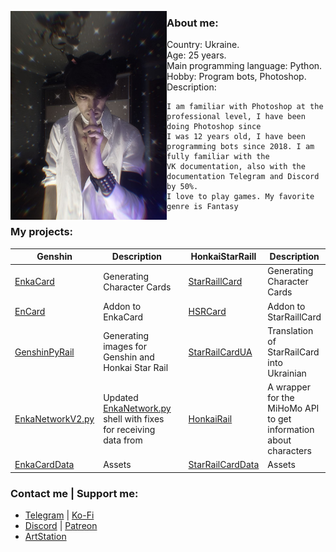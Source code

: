 <p align="left">
  <img src='94e16f0e-2d67-4d52-8965-2865dc185c20.jpg' width='250' align="left">
</p>

### About me:
* Country: Ukraine.
* Age: 25 years.
* Main programming language: Python.
* Hobby: Program bots, Photoshop.
* Description:
```
I am familiar with Photoshop at the professional level, I have been doing Photoshop since
I was 12 years old, I have been programming bots since 2018. I am fully familiar with the 
VK documentation, also with the documentation Telegram and Discord by 50%.
I love to play games. My favorite genre is Fantasy
```

### My projects:

| Genshin    |  Description |   | HonkaiStarRaill    |  Description   |
|-------------|---------|-------|-------------|---------|
[EnkaCard](https://github.com/DEViantUA/EnkaCard) | Generating Character Cards | | [StarRaillCard](https://github.com/DEViantUA/StarRailCard) | Generating Character Cards |
[EnCard](https://github.com/DEViantUA/ENCard) | Addon to EnkaCard | | [HSRCard](https://github.com/DEViantUA/HSRCard) | Addon to StarRaillCard |  
[GenshinPyRail](https://github.com/DEViantUA/GenshinPyRail) | Generating images for Genshin and Honkai Star Rail | | [StarRailCardUA](https://github.com/DEViantUA/StarRailCardUA) | Translation of StarRailCard into Ukrainian
[EnkaNetworkV2.py](https://github.com/DEViantUA/EnkaNetworkV2.py) | Updated [EnkaNetwork.py](https://github.com/mrwan200/EnkaNetwork.py) shell with fixes for receiving data from | | [HonkaiRail](https://github.com/DEViantUA/HonkaiRail) | A wrapper for the MiHoMo API to get information about characters
[EnkaCardData](https://github.com/DEViantUA/EnkaCardData)| Assets || [StarRailCardData](https://github.com/DEViantUA/StarRailCardData)| Assets

### Contact me | Support me:

* [Telegram](https://t.me/enkacardchat) | [Ko-Fi](https://ko-fi.com/dezzso)
* [Discord](https://discord.gg/hUyDu42J3U) | [Patreon](https://www.patreon.com/deviantapi)
* [ArtStation](https://www.artstation.com/dezzso)

